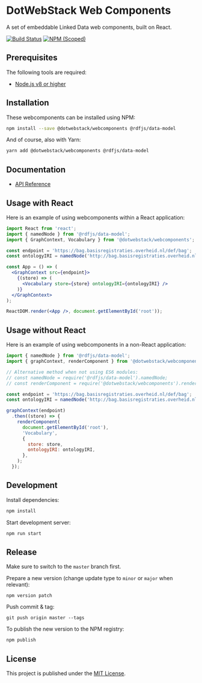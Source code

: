 # DotWebStack Web Components

A set of embeddable Linked Data web components, built on React.

[![Build Status](https://travis-ci.org/dotwebstack/dotwebstack-webcomponents.svg?branch=master)](https://travis-ci.org/dotwebstack/dotwebstack-webcomponents)
[![NPM (Scoped)](https://img.shields.io/npm/v/@dotwebstack/webcomponents.svg)](https://www.npmjs.com/package/@dotwebstack/webcomponents)

## Prerequisites

The following tools are required:

* [Node.js v8 or higher](https://nodejs.org/en/)

## Installation

These webcomponents can be installed using NPM:

```bash
npm install --save @dotwebstack/webcomponents @rdfjs/data-model
```

And of course, also with Yarn:

```bash
yarn add @dotwebstack/webcomponents @rdfjs/data-model
```

## Documentation

* [API Reference](./docs/api.md)

## Usage with React

Here is an example of using webcomponents within a React application:

```jsx
import React from 'react';
import { namedNode } from '@rdfjs/data-model';
import { GraphContext, Vocabulary } from '@dotwebstack/webcomponents';

const endpoint = 'https://bag.basisregistraties.overheid.nl/def/bag';
const ontologyIRI = namedNode('http://bag.basisregistraties.overheid.nl/def/bag');

const App = () => (
  <GraphContext src={endpoint}>
    {(store) => (
      <Vocabulary store={store} ontologyIRI={ontologyIRI} />
    )}
  </GraphContext>
);

ReactDOM.render(<App />, document.getElementById('root'));
```

## Usage without React

Here is an example of using webcomponents in a non-React application:

```js
import { namedNode } from '@rdfjs/data-model';
import { graphContext, renderComponent } from '@dotwebstack/webcomponents';

// Alternative method when not using ES6 modules:
// const namedNode = require('@rdfjs/data-model').namedNode;
// const renderComponent = require('@dotwebstack/webcomponents').renderComponent;

const endpoint = 'https://bag.basisregistraties.overheid.nl/def/bag';
const ontologyIRI = namedNode('http://bag.basisregistraties.overheid.nl/def/bag');

graphContext(endpoint)
  .then((store) => {
    renderComponent(
      document.getElementById('root'),
      'Vocabulary',
      {
        store: store,
        ontologyIRI: ontologyIRI,
      },
    );
  });
```

## Development

Install dependencies:

```bash
npm install
```

Start development server:

```bash
npm run start
```

## Release

Make sure to switch to the `master` branch first.

Prepare a new version (change update type to `minor` or `major` when relevant):

```
npm version patch
```

Push commit & tag:

```
git push origin master --tags
```

To publish the new version to the NPM registry:

```bash
npm publish
```

## License

This project is published under the [MIT License](LICENSE.md).
